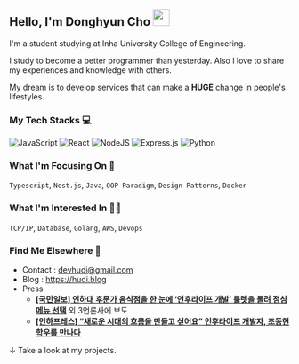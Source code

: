 ## Hello, I'm Donghyun Cho <img src="https://media.giphy.com/media/hvRJCLFzcasrR4ia7z/giphy.gif" width="30px">

I'm a student studying at Inha University College of Engineering.

I study to become a better programmer than yesterday. Also I love to share my experiences and knowledge with others.

My dream is to develop services that can make a **HUGE** change in people's lifestyles.

### My Tech Stacks ‍💻

![JavaScript](https://img.shields.io/badge/javascript-%23323330.svg?style=for-the-badge&logo=javascript&logoColor=%23F7DF1E) ![React](https://img.shields.io/badge/react-%2320232a.svg?style=for-the-badge&logo=react&logoColor=%2361DAFB) ![NodeJS](https://img.shields.io/badge/node.js-6DA55F?style=for-the-badge&logo=node.js&logoColor=white) ![Express.js](https://img.shields.io/badge/express.js-%23404d59.svg?style=for-the-badge&logo=express&logoColor=%2361DAFB)
![Python](https://img.shields.io/badge/python-3670A0?style=for-the-badge&logo=python&logoColor=ffdd54)

### What I'm Focusing On 🧐

`Typescript`, `Nest.js`, `Java`, `OOP Paradigm`, `Design Patterns`, `Docker`

### What I'm Interested In 👨‍💻

`TCP/IP`, `Database`, `Golang`, `AWS`, `Devops`

### Find Me Elsewhere 🔗

- Contact : devhudi@gmail.com
- Blog : https://hudi.blog
- Press
  - **[[국민일보] 인하대 후문가 음식점을 한 눈에 ‘인후라이프 개발’ 룰렛을 돌려 점심 메뉴 선택](http://news.kmib.co.kr/article/view.asp?arcid=0012267786&code=61121411&cp=nv)** 외 3언론사에 보도
  - [**[인하프레스] “새로운 시대의 흐름을 만들고 싶어요” 인후라이프 개발자, 조동현 학우를 만나다**](http://www.inhapress.com/news/articleView.html?idxno=7721)

↓ Take a look at my projects.
